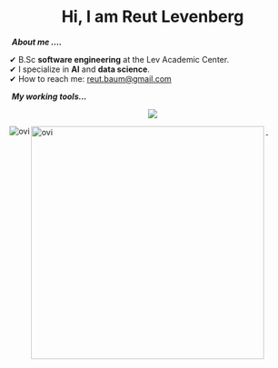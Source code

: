 <h1 align="center">Hi, I am Reut Levenberg </h1>

&nbsp;***About me ....***

✔ B.Sc **software engineering** at the Lev Academic Center.<br>
✔ I specialize in **AI** and **data science**.<br>
✔ How to reach me: reut.baum@gmail.com<br>
 

&nbsp;***My working tools...***
<p align="center">
  <a href="https://skillicons.dev">
    <img src="https://skillicons.dev/icons?i=git,bootstrap,cs,cpp,css,html,java,js,mongodb,py,redux,vscode" />
</p>

  
<p><img align="left" src="https://github-readme-stats.vercel.app/api/top-langs?username=Reut-Levenberg&show_icons=true&locale=en&layout=compact" alt="ovi" /></p>
<p>&nbsp;<img align="left" src="https://github-readme-stats.vercel.app/api?username=Reut-Levenberg&show_icons=true&locale=en" alt="ovi" width="410" /></p>


